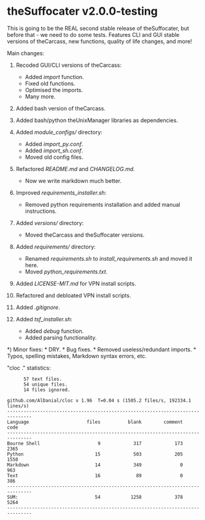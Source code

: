 # theSuffocater v2.0.0-testing

This is going to be the REAL second stable release of theSuffocater, but before that - we need to do some tests.
Features CLI and GUI stable versions of theCarcass, new functions, quality of life changes, and more!

Main changes:
    
1) Recoded GUI/CLI versions of theCarcass:
    * Added _import_ function.
    * Fixed old functions.
    * Optimised the imports.
    * Many more.
    
2) Added bash version of theCarcass.

3) Added bash/python theUnixManager libraries as dependencies.
    
4) Added _module_configs/_ directory:
    * Added _import_py.conf_.
    * Added _import_sh.conf_.       
    * Moved old config files.

5) Refactored _README.md_ and _CHANGELOG.md_.
    * Now we write markdown much better.
    
6) Improved _requirements_installer.sh_:
    * Removed python requirements installation and added manual instructions.
 
7) Added _versions/_ directory:
    * Moved theCarcass and theSuffocater versions.
    
8) Added _requirements/_ directory:
    * Renamed _requirements.sh_ to _install_requirements.sh_ and moved it here.
    * Moved _python_requirements.txt_.

9) Added _LICENSE-MIT.md_ for VPN install scripts.
    
10) Refactored and debloated VPN install scripts.

11) Added _.gitignore_.

12) Added _tsf_installer.sh_:
    * Added _debug_ function.
    * Added parsing functionality.

*) Minor fixes:
    * DRY.
    * Bug fixes.
    * Removed useless/redundant imports.
    * Typos, spelling mistakes, Markdown syntax errors, etc.

"cloc ." statistics:

```text
      57 text files.
      54 unique files.                              
      14 files ignored.

github.com/AlDanial/cloc v 1.96  T=0.04 s (1505.2 files/s, 192334.1 lines/s)
-------------------------------------------------------------------------------
Language                     files          blank        comment           code
-------------------------------------------------------------------------------
Bourne Shell                     9            317            173           2365
Python                          15            503            205           1550
Markdown                        14            349              0            963
Text                            16             89              0            386
-------------------------------------------------------------------------------
SUM:                            54           1258            378           5264
-------------------------------------------------------------------------------
```
